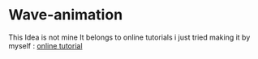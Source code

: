 # Wave-animation


This Idea is not mine It belongs to online tutorials i just tried making it by myself : <a href="https://www.youtube.com/channel/UCbwXnUipZsLfUckBPsC7Jog">online tutorial</a>
